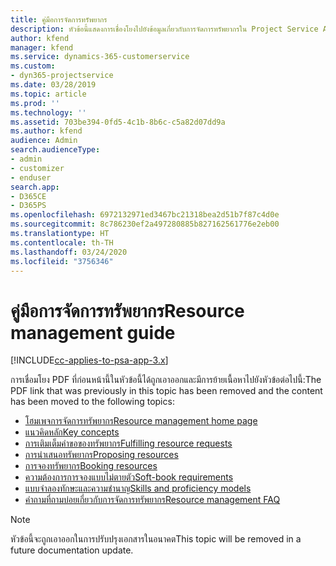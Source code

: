 ```yaml
---
title: คู่มือการจัดการทรัพยากร
description: หัวข้อนี้แสดงการเชื่องโยงไปยังข้อมูลเกี่ยวกับการจัดการทรัพยากรใน Project Service Automation
author: kfend
manager: kfend
ms.service: dynamics-365-customerservice
ms.custom:
- dyn365-projectservice
ms.date: 03/28/2019
ms.topic: article
ms.prod: ''
ms.technology: ''
ms.assetid: 703be394-0fd5-4c1b-8b6c-c5a82d07dd9a
ms.author: kfend
audience: Admin
search.audienceType:
- admin
- customizer
- enduser
search.app:
- D365CE
- D365PS
ms.openlocfilehash: 6972132971ed3467bc21318bea2d51b7f87c4d0e
ms.sourcegitcommit: 8c786230ef2a497280885b827162561776e2eb00
ms.translationtype: HT
ms.contentlocale: th-TH
ms.lasthandoff: 03/24/2020
ms.locfileid: "3756346"
---
```

# <a name="resource-management-guide"></a><span data-ttu-id="43ab9-103">คู่มือการจัดการทรัพยากร</span><span class="sxs-lookup"><span data-stu-id="43ab9-103">Resource management guide</span></span>

[!INCLUDE[cc-applies-to-psa-app-3.x](../../includes/cc-applies-to-psa-app-3x.md)]

<span data-ttu-id="43ab9-104">การเชื่อมโยง PDF ที่ก่อนหน้านี้ในหัวข้อนี้ได้ถูกเอาออกและมีการย้ายเนื้อหาไปยังหัวข้อต่อไปนี้:</span><span class="sxs-lookup"><span data-stu-id="43ab9-104">The PDF link that was previously in this topic has been removed and the content has been moved to the following topics:</span></span>

- [<span data-ttu-id="43ab9-105">โฮมเพจการจัดการทรัพยากร</span><span class="sxs-lookup"><span data-stu-id="43ab9-105">Resource management home page</span></span>](../resource-management-home-page.md)
- [<span data-ttu-id="43ab9-106">แนวคิดหลัก</span><span class="sxs-lookup"><span data-stu-id="43ab9-106">Key concepts</span></span>](../reports-key-concepts.md)
- [<span data-ttu-id="43ab9-107">การเติมเต็มคำขอของทรัพยากร</span><span class="sxs-lookup"><span data-stu-id="43ab9-107">Fulfilling resource requests</span></span>](../resource-management-fulfill-requests.md)
- [<span data-ttu-id="43ab9-108">การนำเสนอทรัพยากร</span><span class="sxs-lookup"><span data-stu-id="43ab9-108">Proposing resources</span></span>](../resource-management-propose-resources.md)
- [<span data-ttu-id="43ab9-109">การจองทรัพยากร</span><span class="sxs-lookup"><span data-stu-id="43ab9-109">Booking resources</span></span>](../resource-management-book-resources-scheduleboard.md)
- [<span data-ttu-id="43ab9-110">ความต้องการการจองแบบไม่ตายตัว</span><span class="sxs-lookup"><span data-stu-id="43ab9-110">Soft-book requirements</span></span>](../resource-management-softbook-requirements.md)
- [<span data-ttu-id="43ab9-111">แบบจำลองทักษะและความชำนาญ</span><span class="sxs-lookup"><span data-stu-id="43ab9-111">Skills and proficiency models</span></span>](../resource-management-skills-proficiency.md)
- [<span data-ttu-id="43ab9-112">คำถามที่ถามบ่อยเกี่ยวกับการจัดการทรัพยากร</span><span class="sxs-lookup"><span data-stu-id="43ab9-112">Resource management FAQ</span></span>](../resource-management-faq.md)

> [!NOTE]
> <span data-ttu-id="43ab9-113">หัวข้อนี้จะถูกเอาออกในการปรับปรุงเอกสารในอนาคต</span><span class="sxs-lookup"><span data-stu-id="43ab9-113">This topic will be removed in a future documentation update.</span></span> 
